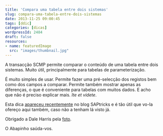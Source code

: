 ```yaml
---
title: 'Compara uma tabela entre dois sistemas'
slug: compara-uma-tabela-entre-dois-sistemas
date: 2013-11-25 09:00:45
tags: [ddic]
categories: [dicas]
wordpressId: 2484
draft: false
resources:
- name: featuredImage
  src: "images/thumbnail.jpg"
---
```

A transacção SCMP permite comparar o conteúdo de uma tabela entre dois sistemas. Muito útil, principalmente para tabelas de parameterização.

É muito simples de usar. Permite fazer uma pré-selecção dos registos bem como dos campos a comparar. Permite também mostrar apenas as diferenças, o que é conveniente para tabelas com muitos dados. E acho que não é preciso explicar mais. _Ite et videte_.

Esta dica [apareceu recentemente][1] no blog SAPtricks e é tão útil que vo-la ofereço aqui também, caso não a tenham lá visto já.

Obrigado a Dale Harris pela [foto][2].

O Abapinho saúda-vos.

   [1]: http://saptricks.com/105/can-i-compare-the-values-inside-a-table-across-clients
   [2]: http://www.flickr.com/photos/dale_harris/3013611103/in/photostream/
